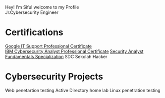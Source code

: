 Hey! I'm Siful welcome to my Profile<br>
Jr.Cybersecurity Engineer

# Certifications


<a href='https://www.credly.com/earner/earned/badge/0725fe05-cfbc-4330-8ca7-316a1b14a8bc'>Google IT Support Professional Certificate</a><br>
<a href='https://www.credly.com/earner/earned/badge/f32b521f-4335-4bba-835f-62981aece205'>IBM Cybersecurity Analyst Professional Certificate</a>
<a href='https://www.credly.com/earner/earned/badge/1908ae34-05f0-4b35-bff5-8b5840acaa91'>Security Analyst Fundamentals Specialization</a>
SDC Sekolah Hacker

# Cybersecurity Projects

Web penetartion testing 
Active Directory home lab
Linux penetration testing
